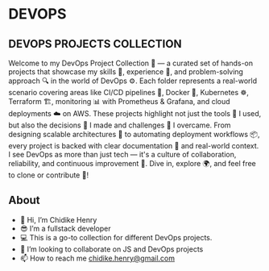 # DEVOPS
## DEVOPS PROJECTS COLLECTION
Welcome to my DevOps Project Collection 🚀 — a curated set of hands-on projects that showcase my skills 🧠, experience 💼, and problem-solving approach 🔍 in the world of DevOps ⚙️. Each folder represents a real-world scenario covering areas like CI/CD pipelines 🔄, Docker 🐳, Kubernetes ☸️, Terraform 🏗️, monitoring 📊 with Prometheus & Grafana, and cloud deployments ☁️ on AWS. These projects highlight not just the tools 🧰 I used, but also the decisions 🤔 I made and challenges 🚧 I overcame. From designing scalable architectures 🏢 to automating deployment workflows 📦, every project is backed with clear documentation 📘 and real-world context. I see DevOps as more than just tech — it's a culture of collaboration, reliability, and continuous improvement 🔁. Dive in, explore 🌍, and feel free to clone or contribute 🤝!

## About 
* 👋 Hi, I’m Chidike Henry
* 😎 I’m a fullstack developer
* 💻 This is a go-to collection for different DevOps projects. 
* 💞️ I’m looking to collaborate on JS and DevOps projects
* 📫 How to reach me chidike.henry@gmail.com
